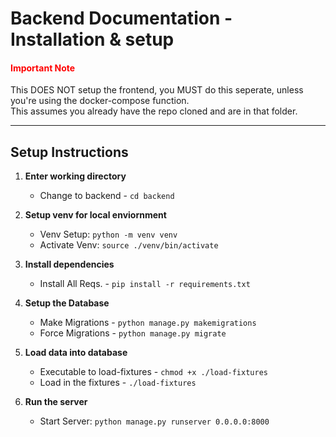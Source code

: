 # Backend Documentation - Installation & setup

#### <span style="color:red">Important Note</span>
This DOES NOT setup the frontend, you MUST do this seperate, unless you're using the docker-compose function.  
This assumes you already have the repo cloned and are in that folder.

---

## Setup Instructions
1. <b>Enter working directory</b>
    * Change to backend - `cd backend`

2. <b>Setup venv for local enviornment</b>
    * Venv Setup: `python -m venv venv`
    * Activate Venv: `source ./venv/bin/activate`

3. <b>Install dependencies</b>
    * Install All Reqs. - `pip install -r requirements.txt`

4. <b>Setup the Database</b>
    * Make Migrations - `python manage.py makemigrations`
    * Force Migrations - `python manage.py migrate`

5. <b>Load data into database</b>
    * Executable to load-fixtures - `chmod +x ./load-fixtures`
    * Load in the fixtures - `./load-fixtures`

6. <b>Run the server</b>
    * Start Server: `python manage.py runserver 0.0.0.0:8000`

